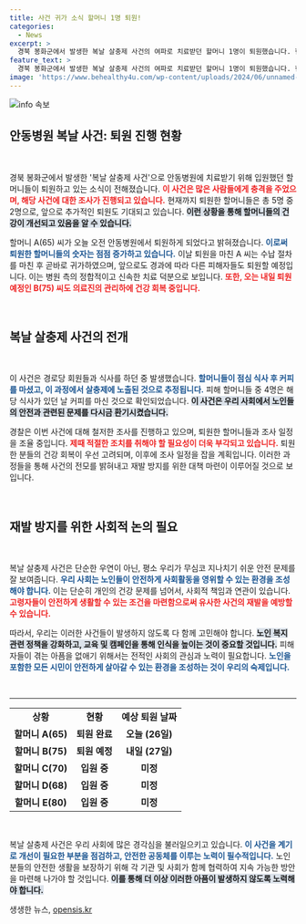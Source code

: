 ```yaml
---
title: 사건 귀가 소식 할머니 1명 퇴원!
categories:
  - News
excerpt: >
  경북 봉화군에서 발생한 복날 살충제 사건의 여파로 치료받던 할머니 1명이 퇴원했습니다. 현재 5명의 피해자 중 2명이 병원을 떠났으며, 추가 퇴원도 예고돼 있습니다. 경찰은 퇴원자들과의 조사 일정을 조율 중입니다.
feature_text: >
  경북 봉화군에서 발생한 복날 살충제 사건의 여파로 치료받던 할머니 1명이 퇴원했습니다. 현재 5명의 피해자 중 2명이 병원을 떠났으며, 추가 퇴원도 예고돼 있습니다. 경찰은 퇴원자들과의 조사 일정을 조율 중입니다.
image: 'https://www.behealthy4u.com/wp-content/uploads/2024/06/unnamed-file.png'
---
```


<p><img src="https://www.behealthy4u.com/wp-content/uploads/2024/06/unnamed-file.png" alt="info 속보" /></p>

<h2 data-ke-size="size26">안동병원 복날 사건: 퇴원 진행 현황</h2>

<p data-ke-size="size16">&nbsp;</p>

<p data-ke-size="size16">경북 봉화군에서 발생한 '복날 살충제 사건'으로 안동병원에 치료받기 위해 입원했던 할머니들이 퇴원하고 있는 소식이 전해졌습니다. <b><span style="color: #ee2323;">이 사건은 많은 사람들에게 충격을 주었으며, 해당 사건에 대한 조사가 진행되고 있습니다.</span></b> 현재까지 퇴원한 할머니들은 총 5명 중 2명으로, 앞으로 추가적인 퇴원도 기대되고 있습니다. <b><span style="background-color: #21538527;">이런 상황을 통해 할머니들의 건강이 개선되고 있음을 알 수 있습니다.</span></b></p>

<p data-ke-size="size16">할머니 A(65) 씨가 오늘 오전 안동병원에서 퇴원하게 되었다고 밝혀졌습니다. <b><span style="color: #1a5490;">이로써 퇴원한 할머니들의 숫자는 점점 증가하고 있습니다.</span></b> 이날 퇴원을 마친 A 씨는 수납 절차를 마친 후 곧바로 귀가하였으며, 앞으로도 경과에 따라 다른 피해자들도 퇴원할 예정입니다. 이는 병원 측의 정합적이고 신속한 치료 덕분으로 보입니다. <b><span style="color: #ee2323;">또한, 오는 내일 퇴원 예정인 B(75) 씨도 의료진의 관리하에 건강 회복 중입니다.</span></b></p>

<p data-ke-size="size16">&nbsp;</p>

<h2 data-ke-size="size26">복날 살충제 사건의 전개</h2>

<p data-ke-size="size16">&nbsp;</p>

<p data-ke-size="size16">이 사건은 경로당 회원들과 식사를 하던 중 발생했습니다. <b><span style="color: #1a5490;">할머니들이 점심 식사 후 커피를 마셨고, 이 과정에서 살충제에 노출된 것으로 추정됩니다.</span></b> 피해 할머니들 중 4명은 해당 식사가 있던 날 커피를 마신 것으로 확인되었습니다. <b><span style="background-color: #21538527;">이 사건은 우리 사회에서 노인들의 안전과 관련된 문제를 다시금 환기시켰습니다.</span></b></p>

<p data-ke-size="size16">경찰은 이번 사건에 대해 철저한 조사를 진행하고 있으며, 퇴원한 할머니들과 조사 일정을 조율 중입니다. <b><span style="color: #ee2323;">제때 적절한 조치를 취해야 할 필요성이 더욱 부각되고 있습니다.</span></b> 퇴원한 분들의 건강 회복이 우선 고려되며, 이후에 조사 일정을 잡을 계획입니다. 이러한 과정들을 통해 사건의 전모를 밝혀내고 재발 방지를 위한 대책 마련이 이루어질 것으로 보입니다.</p>

<p data-ke-size="size16">&nbsp;</p>

<h2 data-ke-size="size26">재발 방지를 위한 사회적 논의 필요</h2>

<p data-ke-size="size16">&nbsp;</p>

<p data-ke-size="size16">복날 살충제 사건은 단순한 우연이 아닌, 평소 우리가 무심코 지나치기 쉬운 안전 문제를 잘 보여줍니다. <b><span style="color: #1a5490;">우리 사회는 노인들이 안전하게 사회활동을 영위할 수 있는 환경을 조성해야 합니다.</span></b> 이는 단순히 개인의 건강 문제를 넘어서, 사회적 책임과 연관이 있습니다. <b><span style="color: #ee2323;">고령자들이 안전하게 생활할 수 있는 조건을 마련함으로써 유사한 사건의 재발을 예방할 수 있습니다.</span></b></p>

<p data-ke-size="size16">따라서, 우리는 이러한 사건들이 발생하지 않도록 다 함께 고민해야 합니다. <b><span style="background-color: #21538527;">노인 복지 관련 정책을 강화하고, 교육 및 캠페인을 통해 인식을 높이는 것이 중요할 것입니다.</span></b> 피해자들이 겪는 아픔을 없애기 위해서는 전적인 사회의 관심과 노력이 필요합니다. <b><span style="color: #1a5490;">노인을 포함한 모든 시민이 안전하게 살아갈 수 있는 환경을 조성하는 것이 우리의 숙제입니다.</span></b></p>

<p data-ke-size="size16">&nbsp;</p>

<hr>

<table style="width: 100%; border-collapse: collapse;">
<tbody>
<tr>
<td style="text-align: center; height: 17px;"><b>상황</b></td>
<td style="text-align: center; height: 17px;"><b>현황</b></td>
<td style="text-align: center; height: 17px;"><b>예상 퇴원 날짜</b></td>
</tr>
<tr>
<td style="text-align: center; height: 17px;"><b>할머니 A(65)</b></td>
<td style="text-align: center; height: 17px;"><b>퇴원 완료</b></td>
<td style="text-align: center; height: 17px;"><b>오늘 (26일)</b></td>
</tr>
<tr>
<td style="text-align: center; height: 17px;"><b>할머니 B(75)</b></td>
<td style="text-align: center; height: 17px;"><b>퇴원 예정</b></td>
<td style="text-align: center; height: 17px;"><b>내일 (27일)</b></td>
</tr>
<tr>
<td style="text-align: center; height: 17px;"><b>할머니 C(70)</b></td>
<td style="text-align: center; height: 17px;"><b>입원 중</b></td>
<td style="text-align: center; height: 17px;"><b>미정</b></td>
</tr>
<tr>
<td style="text-align: center; height: 17px;"><b>할머니 D(68)</b></td>
<td style="text-align: center; height: 17px;"><b>입원 중</b></td>
<td style="text-align: center; height: 17px;"><b>미정</b></td>
</tr>
<tr>
<td style="text-align: center; height: 17px;"><b>할머니 E(80)</b></td>
<td style="text-align: center; height: 17px;"><b>입원 중</b></td>
<td style="text-align: center; height: 17px;"><b>미정</b></td>
</tr>
</tbody>
</table>

<p data-ke-size="size16">&nbsp;</p>

<p data-ke-size="size16">복날 살충제 사건은 우리 사회에 많은 경각심을 불러일으키고 있습니다. <b><span style="color: #1a5490;">이 사건을 계기로 개선이 필요한 부분을 점검하고, 안전한 공동체를 이루는 노력이 필수적입니다.</span></b> 노인분들의 안전한 생활을 보장하기 위해 각 기관 및 사회가 함께 협력하여 지속 가능한 방안을 마련해 나가야 할 것입니다. <b><span style="background-color: #21538527;">이를 통해 더 이상 이러한 아픔이 발생하지 않도록 노력해야 합니다.</span></b></p>
생생한 뉴스, <a href="https://opensis.kr" rel="dofollow">opensis.kr</a>


